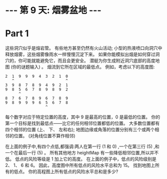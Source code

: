 # --- 第 9 天: 烟雾盆地 ---

# Part 1

这些洞穴似乎是熔岩管。 有些地方甚至仍然有火山活动; 小型的热液喷口向洞穴中释放烟雾，这些烟雾像雨水一样慢慢沉淀下来。
如果你能模拟出烟是如何穿过洞穴的，你可能就能避免它，而且会更安全。 潜艇为你生成附近洞穴底部的高度地图 (你的谜题输入) 。
烟流到它所在区域的最低点。 例如，考虑以下的高度图:

```
2  1  9  9  9  4  3  2  1  0
   ^                       ^
3  9  8  7  8  9  4  9  2  1
9  8  5  6  7  8  9  8  9  2
      ^
8  7  6  7  8  9  6  7  8  9
9  8  9  9  9  6  5  6  7  8
                  ^
```

每个数字对应于特定位置的高度，其中 9 是最高的位置，0 是最低的位置。
你的第一个目标是找到最低点——比它的任何相邻位置都低的位置。 大多数位置都有四个相邻的位置 (上、 下、 左和右); 地图边缘或角落的位置分别有三个或两个相邻的位置。 (对角线位置不算作相邻)

在上面的例子中,有四个点低,都强调:两人在第一行 (1 和 0) ,一个在第三行 (5) ,和一个在最后一行 (5) 。 所有其他地方 heightMap 有一些降低相邻位置,所以并不低。
低点的风险等级是 1 加上它的高度。 在上面的例子中，低点的风险级别是 2、 1、 6 和 6。 因此，高度图中所有低点的风险水平总和为 15。
找到地图上所有的低点。 你的高程图上所有低点的风险水平总和是多少?
